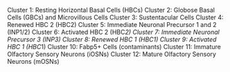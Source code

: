 Cluster 1: Resting Horizontal Basal Cells (HBCs)
Cluster 2: Globose Basal Cells (GBCs) and Microvillous Cells
Cluster 3: Sustentacular Cells
Cluster 4: Renewed HBC 2 (HBC2)
Cluster 5: Immediate Neuronal Precursor 1 and 2 (INP1/2)
Cluster 6: Activated HBC 2 (HBC*2)
Cluster 7: Immediate Neuronal Precursor 3 (INP3)
Cluster 8: Renewed HBC 1 (HBC1)
Cluster 9: Activated HBC 1 (HBC*1)
Cluster 10: Fabp5+ Cells (contaminants)
Cluster 11: Immature Olfactory Sensory Neurons (iOSNs)
Cluster 12: Mature Olfactory Sensory Neurons (mOSNs)